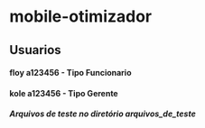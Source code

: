 # mobile-otimizador

## Usuarios
#### floy a123456 - Tipo Funcionario
#### kole a123456 - Tipo Gerente

##### Arquivos de teste no diretório arquivos_de_teste
